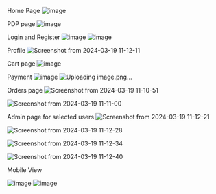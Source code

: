 Home Page 
![image](https://github.com/Chaitanya17414/MERN-Ecommerce/assets/87313646/4baf94f2-76a6-4854-83d0-7cfaa14ac117)

PDP page
![image](https://github.com/Chaitanya17414/MERN-Ecommerce/assets/87313646/464cd83f-528c-4e6c-a6bf-f783265b5ffe)


Login and Register 
![image](https://github.com/Chaitanya17414/MERN-Ecommerce/assets/87313646/9c002d7f-6c8d-4f9f-98cc-ddf2968e27b6)
![image](https://github.com/Chaitanya17414/MERN-Ecommerce/assets/87313646/c7625831-e698-4174-ae4c-a6d5b3fbb926)

Profile 
![Screenshot from 2024-03-19 11-12-11](https://github.com/Chaitanya17414/MERN-Ecommerce/assets/87313646/d089fae5-3b96-4163-98ff-33c250ba690f)

Cart page
![image](https://github.com/Chaitanya17414/MERN-Ecommerce/assets/87313646/43ae5db4-d3ba-42c1-a096-bb077bdd6318)

Payment
![image](https://github.com/Chaitanya17414/MERN-Ecommerce/assets/87313646/62226c3f-ded0-4e2f-9520-b8508c6f8e5d)
![Uploading image.png…]()

Orders page
![Screenshot from 2024-03-19 11-10-51](https://github.com/Chaitanya17414/MERN-Ecommerce/assets/87313646/46cc6b84-664e-41c3-9f0f-5497f4806d31)

![Screenshot from 2024-03-19 11-11-00](https://github.com/Chaitanya17414/MERN-Ecommerce/assets/87313646/fc2fb372-aa72-40cd-ad50-de2b802e97bb)

Admin page for selected users
![Screenshot from 2024-03-19 11-12-21](https://github.com/Chaitanya17414/MERN-Ecommerce/assets/87313646/051e5289-94a4-4b82-a06a-b2b1c56eddb2)

![Screenshot from 2024-03-19 11-12-28](https://github.com/Chaitanya17414/MERN-Ecommerce/assets/87313646/f06812c5-4f37-423b-a6da-c83a5bc9421a)

![Screenshot from 2024-03-19 11-12-34](https://github.com/Chaitanya17414/MERN-Ecommerce/assets/87313646/1e48ea02-042d-4e27-88ca-aa1943acde55)

![Screenshot from 2024-03-19 11-12-40](https://github.com/Chaitanya17414/MERN-Ecommerce/assets/87313646/e1ed5ab4-56e0-4160-bb57-a4a9e5bcf9ef)

Mobile View

![image](https://github.com/Chaitanya17414/MERN-Ecommerce/assets/87313646/0ba6c00a-14fd-40b2-9719-4cee8d72bdc3)
![image](https://github.com/Chaitanya17414/MERN-Ecommerce/assets/87313646/f0bc65a7-3a9b-48d9-8467-0655d597f1d4)

